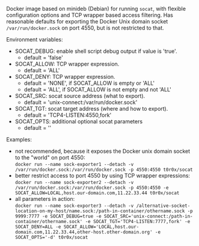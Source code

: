 Docker image based on minideb (Debian) for running `socat`, with flexible configuration options and TCP wrapper based access filtering. Has reasonable defaults for exporting the Docker Unix domain socket `/var/run/docker.sock` on port 4550, but is not restricted to that.

Environment variables:
* SOCAT_DEBUG: enable shell script debug output if value is 'true'.
    * default = 'false'
* SOCAT_ALLOW: TCP wrapper expression.
    * default = 'ALL'
* SOCAT_DENY: TCP wrapper expression.
    * default = 'NONE', if SOCAT_ALLOW is empty or 'ALL'
    * default = 'ALL', if SOCAT_ALLOW is not empty and not 'ALL'
* SOCAT_SRC: socat source address (what to export).
    * default = 'unix-connect:/var/run/docker.sock'
* SOCAT_TGT: socat target address (where and how to export).
    * default = 'TCP4-LISTEN:4550,fork'
* SOCAT_OPTS: additional optional socat parameters
    * default = ''

Examples:
* not recommended, because it exposes the Docker unix domain socket to the "world" on port 4550:<br/>
`docker run --name sock-exporter1 --detach -v /var/run/docker.sock:/var/run/docker.sock -p 4550:4550 t0r0x/socat`
* better restrict access to port 4550 by using TCP wrapper expressions:<br/>
`docker run --name sock-exporter2 --detach -v /var/run/docker.sock:/var/run/docker.sock -p 4550:4550 -e SOCAT_ALLOW=LOCAL,host.our-domain.com,11.22.33.44 t0r0x/socat`
* all parameters in action:<br/>
`docker run --name sock-exporter3 --detach -v /alternative-socket-location-on-my-host/name.sock:/path-in-container/othername.sock -p 9999:7777 -e SOCAT_DEBUG=true -e SOCAT_SRC='unix-connect:/path-in-container/othername.sock' -e SOCAT_TGT='TCP4-LISTEN:7777,fork' -e SOCAT_DENY=ALL -e SOCAT_ALLOW='LOCAL,host.our-domain.com,11.22.33.44,other-host.other-domain.org' -e SOCAT_OPTS='-d' t0r0x/socat`
